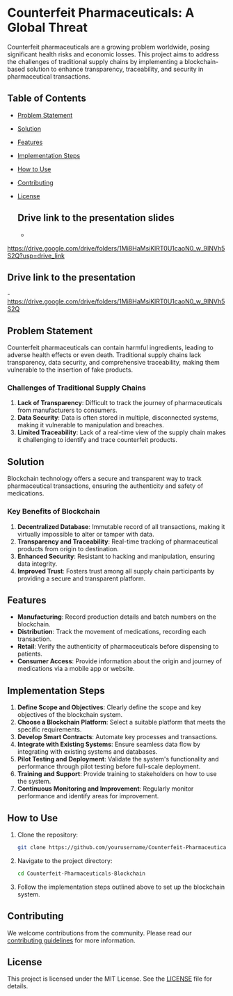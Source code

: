 # Counterfeit Pharmaceuticals: A Global Threat

Counterfeit pharmaceuticals are a growing problem worldwide, posing significant health risks and economic losses. This project aims to address the challenges of traditional supply chains by implementing a blockchain-based solution to enhance transparency, traceability, and security in pharmaceutical transactions.

## Table of Contents
- [Problem Statement](#problem-statement)
- [Solution](#solution)
- [Features](#features)
- [Implementation Steps](#implementation-steps)
- [How to Use](#how-to-use)
- [Contributing](#contributing)
- [License](#license)

  ## Drive link to the presentation slides
  -
https://drive.google.com/drive/folders/1Mi8HaMsiKlRT0U1caoN0_w_9INVh5S2Q?usp=drive_link

  ## Drive link to the presentation
  -https://drive.google.com/drive/folders/1Mi8HaMsiKlRT0U1caoN0_w_9INVh5S2Q
  



## Problem Statement
Counterfeit pharmaceuticals can contain harmful ingredients, leading to adverse health effects or even death. Traditional supply chains lack transparency, data security, and comprehensive traceability, making them vulnerable to the insertion of fake products.

### Challenges of Traditional Supply Chains
1. **Lack of Transparency**: Difficult to track the journey of pharmaceuticals from manufacturers to consumers.
2. **Data Security**: Data is often stored in multiple, disconnected systems, making it vulnerable to manipulation and breaches.
3. **Limited Traceability**: Lack of a real-time view of the supply chain makes it challenging to identify and trace counterfeit products.

## Solution
Blockchain technology offers a secure and transparent way to track pharmaceutical transactions, ensuring the authenticity and safety of medications.

### Key Benefits of Blockchain
1. **Decentralized Database**: Immutable record of all transactions, making it virtually impossible to alter or tamper with data.
2. **Transparency and Traceability**: Real-time tracking of pharmaceutical products from origin to destination.
3. **Enhanced Security**: Resistant to hacking and manipulation, ensuring data integrity.
4. **Improved Trust**: Fosters trust among all supply chain participants by providing a secure and transparent platform.

## Features
- **Manufacturing**: Record production details and batch numbers on the blockchain.
- **Distribution**: Track the movement of medications, recording each transaction.
- **Retail**: Verify the authenticity of pharmaceuticals before dispensing to patients.
- **Consumer Access**: Provide information about the origin and journey of medications via a mobile app or website.

## Implementation Steps
1. **Define Scope and Objectives**: Clearly define the scope and key objectives of the blockchain system.
2. **Choose a Blockchain Platform**: Select a suitable platform that meets the specific requirements.
3. **Develop Smart Contracts**: Automate key processes and transactions.
4. **Integrate with Existing Systems**: Ensure seamless data flow by integrating with existing systems and databases.
5. **Pilot Testing and Deployment**: Validate the system's functionality and performance through pilot testing before full-scale deployment.
6. **Training and Support**: Provide training to stakeholders on how to use the system.
7. **Continuous Monitoring and Improvement**: Regularly monitor performance and identify areas for improvement.

## How to Use
1. Clone the repository:
    ```bash
    git clone https://github.com/yourusername/Counterfeit-Pharmaceuticals-Blockchain.git
    ```
2. Navigate to the project directory:
    ```bash
    cd Counterfeit-Pharmaceuticals-Blockchain
    ```
3. Follow the implementation steps outlined above to set up the blockchain system.

## Contributing
We welcome contributions from the community. Please read our [contributing guidelines](CONTRIBUTING.md) for more information.

## License
This project is licensed under the MIT License. See the [LICENSE](LICENSE) file for details.
